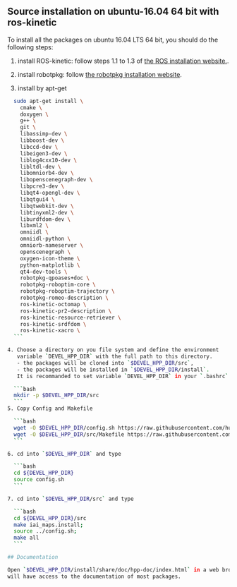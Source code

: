 ## Source installation on ubuntu-16.04 64 bit with ros-kinetic

To install all the packages on ubuntu 16.04 LTS 64 bit, you should do the following steps:

  1. install ROS-kinetic: follow steps 1.1 to 1.3 of [the ROS installation website.](http://wiki.ros.org/kinetic/Installation/Ubuntu).

  2. install robotpkg: follow [the robotpkg installation website](http://robotpkg.openrobots.org/debian.html).

  3. install by apt-get
  ```bash
    sudo apt-get install \
      cmake \
      doxygen \
      g++ \
      git \
      libassimp-dev \
      libboost-dev \
      libccd-dev \
      libeigen3-dev \
      liblog4cxx10-dev \
      libltdl-dev \
      libomniorb4-dev \
      libopenscenegraph-dev \
      libpcre3-dev \
      libqt4-opengl-dev \
      libqtgui4 \
      libqtwebkit-dev \
      libtinyxml2-dev \
      liburdfdom-dev \
      libxml2 \
      omniidl \
      omniidl-python \
      omniorb-nameserver \
      openscenegraph \
      oxygen-icon-theme \
      python-matplotlib \
      qt4-dev-tools \
      robotpkg-qpoases+doc \
      robotpkg-roboptim-core \
      robotpkg-roboptim-trajectory \
      robotpkg-romeo-description \
      ros-kinetic-octomap \
      ros-kinetic-pr2-description \
      ros-kinetic-resource-retriever \
      ros-kinetic-srdfdom \
      ros-kinetic-xacro \
    ```

  4. Choose a directory on you file system and define the environment
     variable `DEVEL_HPP_DIR` with the full path to this directory.
     - the packages will be cloned into `$DEVEL_HPP_DIR/src`,
     - the packages will be installed in `$DEVEL_HPP_DIR/install`.
     It is recommanded to set variable `DEVEL_HPP_DIR` in your `.bashrc` for future use.

    ```bash
    mkdir -p $DEVEL_HPP_DIR/src
    ```
  5. Copy Config and Makefile

    ```bash
    wget -O $DEVEL_HPP_DIR/config.sh https://raw.githubusercontent.com/humanoid-path-planner/hpp-doc/master/doc/config/ubuntu-16.04-kinetic.sh
    wget -O $DEVEL_HPP_DIR/src/Makefile https://raw.githubusercontent.com/humanoid-path-planner/hpp-doc/master/doc/makefiles/devel.mk
    ```

  6. cd into `$DEVEL_HPP_DIR` and type

    ```bash
    cd ${DEVEL_HPP_DIR}
    source config.sh
    ```

  7. cd into `$DEVEL_HPP_DIR/src` and type

    ```bash
    cd ${DEVEL_HPP_DIR}/src
    make iai_maps.install;
    source ../config.sh;
    make all
    ```

## Documentation

  Open `$DEVEL_HPP_DIR/install/share/doc/hpp-doc/index.html` in a web brower and you
  will have access to the documentation of most packages.
